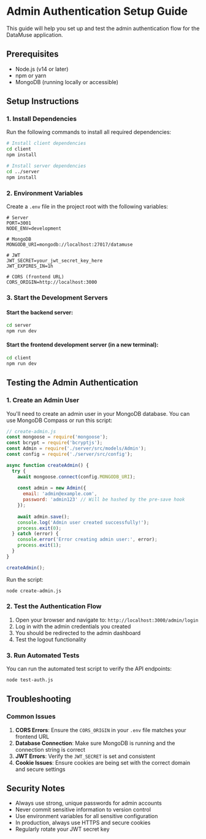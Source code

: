 # Admin Authentication Setup Guide

This guide will help you set up and test the admin authentication flow for the DataMuse application.

## Prerequisites

- Node.js (v14 or later)
- npm or yarn
- MongoDB (running locally or accessible)

## Setup Instructions

### 1. Install Dependencies

Run the following commands to install all required dependencies:

```bash
# Install client dependencies
cd client
npm install

# Install server dependencies
cd ../server
npm install
```

### 2. Environment Variables

Create a `.env` file in the project root with the following variables:

```env
# Server
PORT=3001
NODE_ENV=development

# MongoDB
MONGODB_URI=mongodb://localhost:27017/datamuse

# JWT
JWT_SECRET=your_jwt_secret_key_here
JWT_EXPIRES_IN=1h

# CORS (frontend URL)
CORS_ORIGIN=http://localhost:3000
```

### 3. Start the Development Servers

#### Start the backend server:
```bash
cd server
npm run dev
```

#### Start the frontend development server (in a new terminal):
```bash
cd client
npm run dev
```

## Testing the Admin Authentication

### 1. Create an Admin User

You'll need to create an admin user in your MongoDB database. You can use MongoDB Compass or run this script:

```javascript
// create-admin.js
const mongoose = require('mongoose');
const bcrypt = require('bcryptjs');
const Admin = require('./server/src/models/Admin');
const config = require('./server/src/config');

async function createAdmin() {
  try {
    await mongoose.connect(config.MONGODB_URI);
    
    const admin = new Admin({
      email: 'admin@example.com',
      password: 'admin123' // Will be hashed by the pre-save hook
    });
    
    await admin.save();
    console.log('Admin user created successfully!');
    process.exit(0);
  } catch (error) {
    console.error('Error creating admin user:', error);
    process.exit(1);
  }
}

createAdmin();
```

Run the script:
```bash
node create-admin.js
```

### 2. Test the Authentication Flow

1. Open your browser and navigate to: `http://localhost:3000/admin/login`
2. Log in with the admin credentials you created
3. You should be redirected to the admin dashboard
4. Test the logout functionality

### 3. Run Automated Tests

You can run the automated test script to verify the API endpoints:

```bash
node test-auth.js
```

## Troubleshooting

### Common Issues

1. **CORS Errors**: Ensure the `CORS_ORIGIN` in your `.env` file matches your frontend URL
2. **Database Connection**: Make sure MongoDB is running and the connection string is correct
3. **JWT Errors**: Verify the `JWT_SECRET` is set and consistent
4. **Cookie Issues**: Ensure cookies are being set with the correct domain and secure settings

## Security Notes

- Always use strong, unique passwords for admin accounts
- Never commit sensitive information to version control
- Use environment variables for all sensitive configuration
- In production, always use HTTPS and secure cookies
- Regularly rotate your JWT secret key
